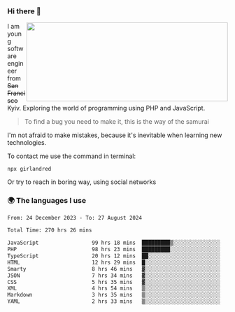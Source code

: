 ### Hi there 👋  

<img align='right' src="https://github-readme-stats.vercel.app/api?username=girlandred&count_private=true&show_icons=true&include_all_commits=true&hide_rank=true&hide_title=true&theme=buefy&card_width=300" width=460 height=180>


I am young software engineer from ~~San Francisco~~ Kyiv. Exploring the world of programming using PHP and JavaScript.


> To find a bug you need to make it, this is the way of the samurai



I'm not afraid to make mistakes, because it's inevitable when learning new technologies.

To contact me use the command in terminal:

```
npx girlandred
```

Or try to reach in boring way, using social networks


### 🌍 The languages I use

<!--START_SECTION:waka-->

```txt
From: 24 December 2023 - To: 27 August 2024

Total Time: 270 hrs 26 mins

JavaScript                 99 hrs 18 mins  █████████▒░░░░░░░░░░░░░░░   36.72 %
PHP                        98 hrs 23 mins  █████████░░░░░░░░░░░░░░░░   36.38 %
TypeScript                 20 hrs 12 mins  ██░░░░░░░░░░░░░░░░░░░░░░░   07.47 %
HTML                       12 hrs 29 mins  █░░░░░░░░░░░░░░░░░░░░░░░░   04.62 %
Smarty                     8 hrs 46 mins   ▓░░░░░░░░░░░░░░░░░░░░░░░░   03.24 %
JSON                       7 hrs 34 mins   ▓░░░░░░░░░░░░░░░░░░░░░░░░   02.80 %
CSS                        5 hrs 35 mins   ▓░░░░░░░░░░░░░░░░░░░░░░░░   02.07 %
XML                        4 hrs 54 mins   ▒░░░░░░░░░░░░░░░░░░░░░░░░   01.82 %
Markdown                   3 hrs 35 mins   ▒░░░░░░░░░░░░░░░░░░░░░░░░   01.33 %
YAML                       2 hrs 33 mins   ▒░░░░░░░░░░░░░░░░░░░░░░░░   00.95 %
```

<!--END_SECTION:waka-->
